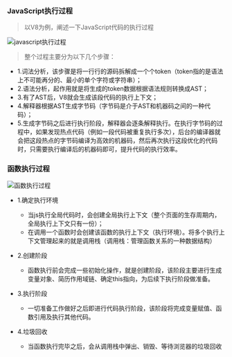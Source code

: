 ### JavaScript执行过程

> 以V8为例，阐述一下JavaScript代码的执行过程

![javascript执行过程](https://mmbiz.qpic.cn/mmbiz_png/q4qrl2ddrUt52fL6VbNJ1tkCy77em3ea6svsTZFvhXpLkvCjibzZ7TpDPIoI9Z8iczPKHNicqrr8fwQXia7z2ZdwnA/640?wx_fmt=png&tp=webp&wxfrom=5&wx_lazy=1&wx_co=1)

> 整个过程主要分为以下几个步骤：

- 1.词法分析，该步骤是将一行行的源码拆解成一个个token（token指的是语法上不可能再分的、最小的单个字符或字符串）；
- 2.语法分析，起作用就是将生成的token数据根据语法规则转换成AST；
- 3.有了AST后，V8就会生成该段代码的执行上下文；
- 4.解释器根据AST生成字节码（字节码是介于AST和机器码之间的一种代码）；
- 5.生成字节码之后进行执行阶段，解释器会逐条解释执行。在执行字节码的过程中，如果发现热点代码（例如一段代码被重复执行多次），后台的编译器就会把这段热点的字节码编译为高效的机器码，然后再次执行这段优化的代码时，只需要执行编译后的机器码即可，提升代码的执行效率。


### 函数执行过程

![函数执行过程](https://mmbiz.qpic.cn/mmbiz/q4qrl2ddrUt52fL6VbNJ1tkCy77em3eaeicMIePRwUd1MEFTqGFsqiaGQWwviaXm2DkPtd8ibg76udyicL9icS4cG0tg/640?wx_fmt=other&tp=webp&wxfrom=5&wx_lazy=1&wx_co=1)

- 1.确定执行环境
  - 当js执行全局代码时，会创建全局执行上下文（整个页面的生存周期内，全局执行上下文只有一份）；
  - 在调用一个函数时会创建该函数的执行上下文（执行环境）。将多个执行上下文管理起来的就是调用栈（调用栈：管理函数关系的一种数据结构）

- 2.创建阶段
  - 函数执行前会完成一些初始化操作，就是创建阶段，该阶段主要进行生成变量对象、简历作用域链、确定this指向，为后续下执行阶段做准备。

- 3.执行阶段
  - 一切准备工作做好之后即进行代码执行阶段，该阶段将完成变量赋值、函数引用及执行其他代码。

- 4.垃圾回收
  - 当函数执行完毕之后，会从调用栈中弹出、销毁、等待浏览器的垃圾回收
